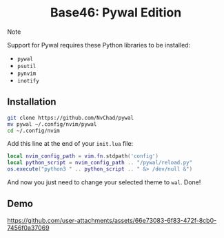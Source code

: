 <h1 align="center">Base46: Pywal Edition</h1>

> [!NOTE]
> Support for Pywal requires these Python libraries to be installed:
> - `pywal`
> - `psutil`
> - `pynvim`
> - `inotify`

## Installation
```bash
git clone https://github.com/NvChad/pywal
mv pywal ~/.config/nvim/pywal
cd ~/.config/nvim
```
Add this line at the end of your `init.lua` file:
```lua
local nvim_config_path = vim.fn.stdpath('config')
local python_script = nvim_config_path .. "/pywal/reload.py"
os.execute("python3 " .. python_script .. " &> /dev/null &")
```
And now you just need to change your selected theme to `wal`. Done!
## Demo
https://github.com/user-attachments/assets/66e73083-6f83-472f-8cb0-7456f0a37069
